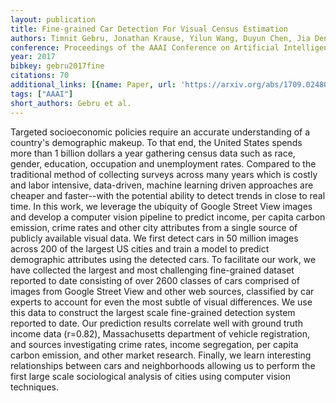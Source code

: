 ```yaml
---
layout: publication
title: Fine-grained Car Detection For Visual Census Estimation
authors: Timnit Gebru, Jonathan Krause, Yilun Wang, Duyun Chen, Jia Deng, Li Fei-Fei
conference: Proceedings of the AAAI Conference on Artificial Intelligence
year: 2017
bibkey: gebru2017fine
citations: 70
additional_links: [{name: Paper, url: 'https://arxiv.org/abs/1709.02480'}]
tags: ["AAAI"]
short_authors: Gebru et al.
---
```

Targeted socioeconomic policies require an accurate understanding of a
country's demographic makeup. To that end, the United States spends more than 1
billion dollars a year gathering census data such as race, gender, education,
occupation and unemployment rates. Compared to the traditional method of
collecting surveys across many years which is costly and labor intensive,
data-driven, machine learning driven approaches are cheaper and faster--with
the potential ability to detect trends in close to real time. In this work, we
leverage the ubiquity of Google Street View images and develop a computer
vision pipeline to predict income, per capita carbon emission, crime rates and
other city attributes from a single source of publicly available visual data.
We first detect cars in 50 million images across 200 of the largest US cities
and train a model to predict demographic attributes using the detected cars. To
facilitate our work, we have collected the largest and most challenging
fine-grained dataset reported to date consisting of over 2600 classes of cars
comprised of images from Google Street View and other web sources, classified
by car experts to account for even the most subtle of visual differences. We
use this data to construct the largest scale fine-grained detection system
reported to date. Our prediction results correlate well with ground truth
income data (r=0.82), Massachusetts department of vehicle registration, and
sources investigating crime rates, income segregation, per capita carbon
emission, and other market research. Finally, we learn interesting
relationships between cars and neighborhoods allowing us to perform the first
large scale sociological analysis of cities using computer vision techniques.